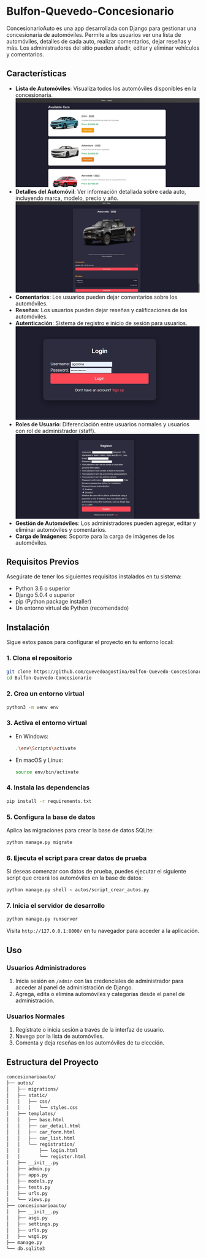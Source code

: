 # Bulfon-Quevedo-Concesionario

ConcesionarioAuto es una app desarrollada con Django para gestionar una concesionaria de automóviles. Permite a los usuarios ver una lista de automóviles, detalles de cada auto, realizar comentarios, dejar reseñas y más. Los administradores del sitio pueden añadir, editar y eliminar vehículos y comentarios.

## Características

- **Lista de Automóviles**: Visualiza todos los automóviles disponibles en la concesionaria.
![List](https://github.com/quevedoagostina/Bulfon-Quevedo-Concesionario/blob/main/images/img1.jpeg)
- **Detalles del Automóvil**: Ver información detallada sobre cada auto, incluyendo marca, modelo, precio y año.
![Car_Detail](https://github.com/quevedoagostina/Bulfon-Quevedo-Concesionario/blob/main/images/img2.jpeg)
- **Comentarios**: Los usuarios pueden dejar comentarios sobre los automóviles.
- **Reseñas**: Los usuarios pueden dejar reseñas y calificaciones de los automóviles.
- **Autenticación**: Sistema de registro e inicio de sesión para usuarios.
![Login](https://github.com/quevedoagostina/Bulfon-Quevedo-Concesionario/blob/main/images/img3.jpeg)
- **Roles de Usuario**: Diferenciación entre usuarios normales y usuarios con rol de administrador (staff).
![Register](https://github.com/quevedoagostina/Bulfon-Quevedo-Concesionario/blob/main/images/img4.jpeg)
- **Gestión de Automóviles**: Los administradores pueden agregar, editar y eliminar automóviles y comentarios.
- **Carga de Imágenes**: Soporte para la carga de imágenes de los automóviles.

## Requisitos Previos

Asegúrate de tener los siguientes requisitos instalados en tu sistema:

- Python 3.6 o superior
- Django 5.0.4 o superior
- pip (Python package installer)
- Un entorno virtual de Python (recomendado)

## Instalación

Sigue estos pasos para configurar el proyecto en tu entorno local:

### 1. Clona el repositorio

```bash
git clone https://github.com/quevedoagostina/Bulfon-Quevedo-Concesionario
cd Bulfon-Quevedo-Concesionario
```

### 2. Crea un entorno virtual

```bash
python3 -m venv env
```

### 3. Activa el entorno virtual

- En Windows:

  ```bash
  .\env\Scripts\activate
  ```

- En macOS y Linux:

  ```bash
  source env/bin/activate
  ```

### 4. Instala las dependencias

```bash
pip install -r requirements.txt
```

### 5. Configura la base de datos

Aplica las migraciones para crear la base de datos SQLite:

```bash
python manage.py migrate
```

### 6. Ejecuta el script para crear datos de prueba

Si deseas comenzar con datos de prueba, puedes ejecutar el siguiente script que creará los automóviles en la base de datos:

```bash
python manage.py shell < autos/script_crear_autos.py
```

### 7. Inicia el servidor de desarrollo

```bash
python manage.py runserver
```

Visita `http://127.0.0.1:8000/` en tu navegador para acceder a la aplicación.

## Uso

### Usuarios Administradores

1. Inicia sesión en `/admin` con las credenciales de administrador para acceder al panel de administración de Django.
2. Agrega, edita o elimina automóviles y categorías desde el panel de administración.

### Usuarios Normales

1. Regístrate o inicia sesión a través de la interfaz de usuario.
2. Navega por la lista de automóviles.
3. Comenta y deja reseñas en los automóviles de tu elección.

## Estructura del Proyecto

```
concesionarioauto/
├── autos/
│   ├── migrations/
│   ├── static/
│   │   ├── css/
│   │   │   └── styles.css
│   ├── templates/
│   │   ├── base.html
│   │   ├── car_detail.html
│   │   ├── car_form.html
│   │   ├── car_list.html
│   │   └── registration/
│   │       ├── login.html
│   │       └── register.html
│   ├── __init__.py
│   ├── admin.py
│   ├── apps.py
│   ├── models.py
│   ├── tests.py
│   ├── urls.py
│   └── views.py
├── concesionarioauto/
│   ├── __init__.py
│   ├── asgi.py
│   ├── settings.py
│   ├── urls.py
│   ├── wsgi.py
├── manage.py
└── db.sqlite3
```
